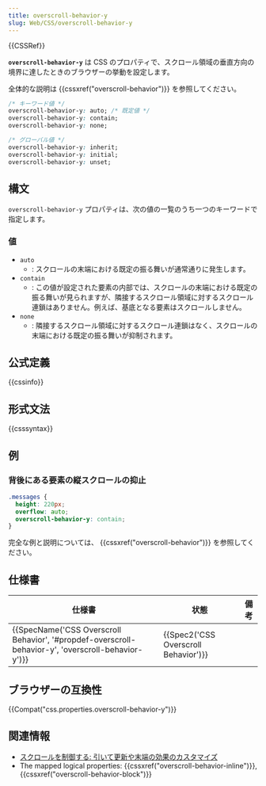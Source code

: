 ```yaml
---
title: overscroll-behavior-y
slug: Web/CSS/overscroll-behavior-y
---
```

{{CSSRef}}

**`overscroll-behavior-y`** は CSS のプロパティで、スクロール領域の垂直方向の境界に達したときのブラウザーの挙動を設定します。

全体的な説明は {{cssxref("overscroll-behavior")}} を参照してください。

```css
/* キーワード値 */
overscroll-behavior-y: auto; /* 既定値 */
overscroll-behavior-y: contain;
overscroll-behavior-y: none;

/* グローバル値 */
overscroll-behavior-y: inherit;
overscroll-behavior-y: initial;
overscroll-behavior-y: unset;
```

## 構文

`overscroll-behavior-y` プロパティは、次の値の一覧のうち一つのキーワードで指定します。

### 値

- `auto`
  - : スクロールの末端における既定の振る舞いが通常通りに発生します。
- `contain`
  - : この値が設定された要素の内部では、スクロールの末端における既定の振る舞いが見られますが、隣接するスクロール領域に対するスクロール連鎖はありません。例えば、基底となる要素はスクロールしません。
- `none`
  - : 隣接するスクロール領域に対するスクロール連鎖はなく、スクロールの末端における既定の振る舞いが抑制されます。

## 公式定義

{{cssinfo}}

## 形式文法

{{csssyntax}}

## 例

### 背後にある要素の縦スクロールの抑止

```css
.messages {
  height: 220px;
  overflow: auto;
  overscroll-behavior-y: contain;
}
```

完全な例と説明については、 {{cssxref("overscroll-behavior")}} を参照してください。

## 仕様書

| 仕様書                                                                                                                               | 状態                                             | 備考 |
| ------------------------------------------------------------------------------------------------------------------------------------ | ------------------------------------------------ | ---- |
| {{SpecName('CSS Overscroll Behavior', '#propdef-overscroll-behavior-y', 'overscroll-behavior-y')}} | {{Spec2('CSS Overscroll Behavior')}} |      |

## ブラウザーの互換性

{{Compat("css.properties.overscroll-behavior-y")}}

## 関連情報

- [スクロールを制御する: 引いて更新や末端の効果のカスタマイズ](https://developers.google.com/web/updates/2017/11/overscroll-behavior#demo)
- The mapped logical properties: {{cssxref("overscroll-behavior-inline")}}, {{cssxref("overscroll-behavior-block")}}
